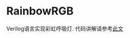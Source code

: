 # RainbowRGB
Verilog语言实现彩虹呼吸灯.
代码讲解请参考<a href="https://www.cnblogs.com/Clouds42/p/11954337.html">此文</a>
